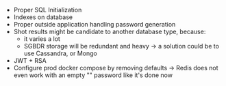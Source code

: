 - Proper SQL Initialization
- Indexes on database
- Proper outside application handling password generation
- Shot results might be candidate to another database type, because: 
    - it varies a lot
    - SGBDR storage will be redundant and heavy 
    -> a solution could be to use Cassandra, or Mongo
- JWT + RSA
- Configure prod docker compose by removing defaults -> Redis does not even work with an empty "" password like it's done now